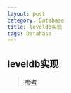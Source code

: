 ```yaml
---
layout: post
category: Database
title: leveldb实现
tags: Database
---
```


## leveldb实现

> [参考](https://johng.cn/leveldb-intro/)
>